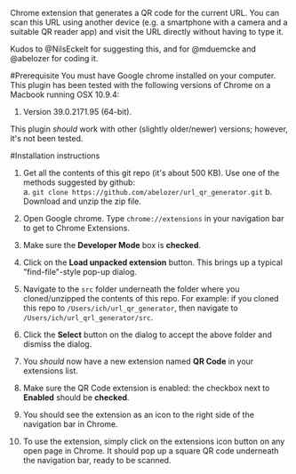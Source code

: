 Chrome extension that generates a QR code for the current URL. You can scan this URL using another device (e.g. a smartphone with a camera and a suitable QR reader app) and visit the URL directly without having to type it.

Kudos to @NilsEckelt for suggesting this, and for @mduemcke and @abelozer for coding it.


#Prerequisite 
You must have Google chrome installed on your computer. This plugin has been tested with the following versions of Chrome on a Macbook running OSX 10.9.4:

1. Version 39.0.2171.95 (64-bit). 

This plugin _should_ work with other (slightly older/newer) versions; however, it's not been tested.

#Installation instructions


1. Get all the contents of this git repo (it's about 500 KB). Use one of the methods suggested by github:   
     a. ```git clone https://github.com/abelozer/url_qr_generator.git```
     b. Download and unzip the zip file.  
       
2.   Open Google chrome. Type ```chrome://extensions``` in your navigation bar to get to Chrome Extensions.  
    
3.   Make sure the **Developer Mode** box is **checked**. 

4. Click on the **Load unpacked extension** button. This brings up a typical "find-file"-style pop-up dialog.

5. Navigate to the ```src``` folder underneath the folder where you cloned/unzipped the contents of this repo. For example: if you cloned this repo to ```/Users/ich/url_qr_generator```, then navigate to ```/Users/ich/url_qrl_generator/src```.

6. Click the **Select** button on the dialog to accept the above folder and dismiss the dialog.

7. You _should_ now have a new extension named **QR Code** in your extensions list.

8. Make sure the QR Code extension is enabled: the checkbox next to **Enabled** should be **checked**.

9. You should see the extension as an icon to the right side of the navigation bar in Chrome.

10. To use the extension, simply click on the extensions icon button on any open page in Chrome. It should pop up a square QR code underneath the navigation bar, ready to be scanned.